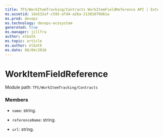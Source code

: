 ```yaml
---
title: TFS/WorkItemTracking/Contracts WorkItemFieldReference API | Extensions for Azure DevOps Services
ms.assetid: 1da532af-c593-afd4-a26a-21301079d61a
ms.prod: devops
ms.technology: devops-ecosystem
generated: true
ms.manager: jillfra
author: elbatk
ms.topic: article
ms.author: elbatk
ms.date: 08/04/2016
---
```


# WorkItemFieldReference

Module path: `TFS/WorkItemTracking/Contracts`


### Members

* `name`: string. 

* `referenceName`: string. 

* `url`: string. 

